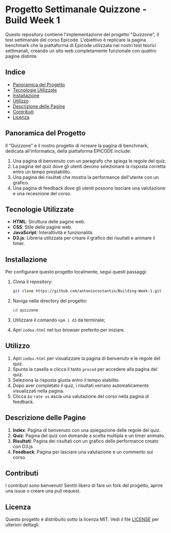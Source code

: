 # Progetto Settimanale Quizzone - Build Week 1

Questo repository contiene l'implementazione del progetto "Quizzone", il test settimanale del corso Epicode. L'obiettivo è replicare la pagina benchmark che la piattaforma di Epicode utilizzata nei nostri test teorici settimanali, creando un sito web completamente funzionale con quattro pagine distinte.

## Indice
- [Panoramica del Progetto](#panoramica-del-progetto)
- [Tecnologie Utilizzate](#tecnologie-utilizzate)
- [Installazione](#installazione)
- [Utilizzo](#utilizzo)
- [Descrizione delle Pagine](#descrizione-delle-pagine)
- [Contributi](#contributi)
- [Licenza](#licenza)

## Panoramica del Progetto

Il "Quizzone" è il nostro progetto di ricreare la pagina di benchmark, dedicata all'informatica, della piattaforma EPICODE include:
1. Una pagina di benvenuto con un paragrafo che spiega le regole del quiz.
2. La pagina del quiz dove gli utenti devono selezionare la risposta corretta entro un tempo prestabilito.
3. Una pagina dei risultati che mostra la performance dell'utente con un grafico.
4. Una pagina di feedback dove gli utenti possono lasciare una valutazione e una recesnione del corso.

## Tecnologie Utilizzate

- **HTML**: Struttura delle pagine web.
- **CSS**: Stile delle pagine web.
- **JavaScript**: Interattività e funzionalità.
- **D3.js**: Libreria utilizzata per creare il grafico dei risultati e animare il timer.

## Installazione

Per configurare questo progetto localmente, segui questi passaggi:

1. Clona il repository:
    ```sh
    git clone https://github.com/antoniocostantin/Building-Week-1.git
    ```

2. Naviga nella directory del progetto:
    ```sh
    cd quizzone
    ```

3. Utilizzare il comando `npm i d3` da terminale;


4. Apri `index.html` nel tuo browser preferito per iniziare.


## Utilizzo

1. Apri `index.html` per visualizzare la pagina di benvenuto e le regole del quiz.
2. Spunta la casella e clicca il tasto `proced` per accedere alla pagina del quiz.
3. Seleziona la risposta giusta entro il tempo stabilito.
4. Dopo aver completato il quiz, i risultati verrano automaticamente visualizzati nella pagina.
5. Clicca su `rate us` ascia una valutazione del corso nella pagina di feedback.

## Descrizione delle Pagine

1. **Index**: Pagina di benvenuto con una spiegazione delle regole del quiz.
2. **Quiz**: Pagina del quiz con domande a scelta multipla e un timer animato.
3. **Risultati**: Pagina dei risultati con un grafico delle performance creato con D3.js.
4. **Feedback**: Pagina per lasciare una valutazione e un commento sul corso.

## Contributi

I contributi sono benvenuti! Sentiti libero di fare un fork del progetto, aprire una issue o creare una pull request.

## Licenza

Questo progetto è distribuito sotto la licenza MIT. Vedi il file [LICENSE](LICENSE) per ulteriori dettagli.
